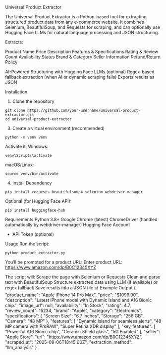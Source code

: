 Universal Product Extractor

The Universal Product Extractor is a Python-based tool for extracting structured product data from any e-commerce website.
It combines Selenium, BeautifulSoup, and Requests for scraping, and can optionally use Hugging Face LLMs for natural language processing and JSON structuring.

Extracts:

Product Name
Price
Description
Features & Specifications
Rating & Review Count
Availability Status
Brand & Category
Seller Information
Refund/Return Policy

AI-Powered Structuring with Hugging Face LLMs (optional)
Regex-based fallback extraction (when AI or dynamic scraping fails)
Exports results as JSON

Installation
1. Clone the repository
```
git clone https://github.com/your-username/universal-product-extractor.git
cd universal-product-extractor
```

3. Create a virtual environment (recommended)
```
python -m venv venv
```

Activate it:
Windows:
```
venv\Scripts\activate
```

macOS/Linux:
```
source venv/bin/activate
```

4. Install Dependency
```
pip install requests beautifulsoup4 selenium webdriver-manager
```

Optional (for Hugging Face API):
```
pip install huggingface-hub
```

Requirements
Python 3.8+
Google Chrome (latest)
ChromeDriver (handled automatically by webdriver-manager)
Hugging Face Account
 + API Token (optional)

Usage
Run the script:
```
python product_extractor.py
```

You’ll be prompted for a product URL:
Enter product URL: https://www.amazon.com/dp/B0C12345XYZ

The script will:
Scrape the page with Selenium or Requests
Clean and parse text with BeautifulSoup
Structure extracted data using LLM (if available) or regex fallback
Save results into a JSON file
📊 Example Output
{
  "product_name": "Apple iPhone 14 Pro Max",
  "price": "$1099.00",
  "description": "Latest iPhone model with Dynamic Island and A16 Bionic chip.",
  "image_url": null,
  "availability": "In Stock",
  "rating": 4.7,
  "review_count": 15234,
  "brand": "Apple",
  "category": "Electronics",
  "specifications": {
    "Screen Size": "6.7 inches",
    "Storage": "256 GB",
    "Camera": "48 MP"
  },
  "features": [
    "Dynamic Island for seamless alerts",
    "48 MP camera with ProRAW",
    "Super Retina XDR display"
  ],
  "key_features": [
    "Powerful A16 Bionic chip",
    "Ceramic Shield glass",
    "5G Enabled"
  ],
  "seller": "Apple Store",
  "url": "https://www.amazon.com/dp/B0C12345XYZ",
  "scraped_at": "2025-09-06T18:45:00Z",
  "extraction_method": "llm_analysis"
}
